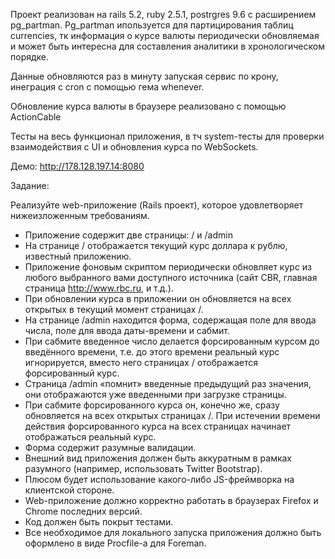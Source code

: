 Проект реализован на rails 5.2, ruby 2.5.1, postrgres 9.6 c расширением pg_partman.
Pg_partman ипользуется для партицирования таблиц currencies, тк информация о курсе валюты периодически обновляемая и может быть интересна для составления аналитики в хронологическом порядке.

Данные обновляются раз в минуту запуская сервис по крону, инеграция с cron с помощью гема whenever.

Обновление курса валюты в браузере реализовано с помощью ActionCable

Тесты на весь функционал приложения, в тч system-тесты для проверки взаимодействия с UI и обновления курса по WebSockets.

Демо: http://178.128.197.14:8080



Задание: 
  
  Реализуйте web-приложение (Rails проект), которое удовлетворяет
  нижеизложенным требованиям.
  - Приложение содержит две страницы: / и /admin
  - На странице / отображается текущий курс доллара к рублю, известный
  приложению.
  - Приложение фоновым скриптом периодически обновляет курс из любого
  выбранного вами доступного источника (сайт CBR, главная страница
  http://www.rbc.ru, и т.д.).
  - При обновлении курса в приложении он обновляется на всех открытых в
  текущий момент страницах /.
  - На странице /admin находится форма, содержащая поле для ввода числа,
  поле для ввода даты-времени и сабмит.
  - При сабмите введенное число делается форсированным курсом до введённого
  времени, т.е. до этого времени реальный курс игнорируется, вместо него
  страницах / отображается форсированный курс. 
  - Страница /admin «помнит» введенные предыдущий раз значения, они
отображаются уже введенными при загрузке страницы.
  - При сабмите форсированного курса он, конечно же, cразу обновляется на всех
  открытых страницах /. При истечении времени действия форсированного
  курса на всех страницах начинает отображаться реальный курс.
  - Форма содержит разумные валидации.
  - Внешний вид приложения должен быть аккуратным в рамках разумного
  (например, использовать Twitter Bootstrap).
  - Плюсом будет использование какого-либо JS-фреймворка на клиентской
  стороне.
  - Web-приложение должно корректно работать в браузерах Firefox и Chrome
  последних версий.
  - Код должен быть покрыт тестами.
  - Все необходимое для локального запуска приложения должно быть
  оформлено в виде Procfile-а для Foreman.
